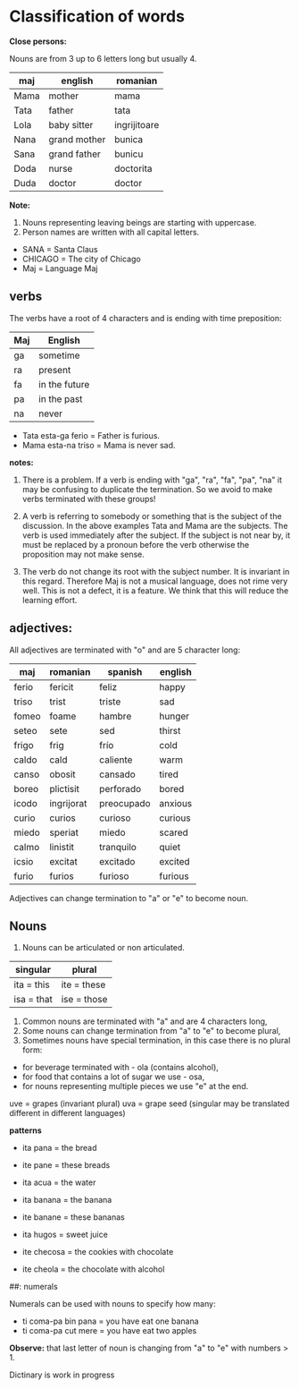 # Classification of words

**Close persons:**

Nouns are from 3 up to 6 letters long but usually 4.

maj  | english            | romanian
-----|--------------------|-----------------
Mama | mother             | mama
Tata | father             | tata
Lola | baby sitter        | ingrijitoare
Nana | grand mother       | bunica
Sana | grand father       | bunicu
Doda | nurse              | doctorita
Duda | doctor             | doctor

**Note:** 

1. Nouns representing leaving beings are starting with uppercase.
2. Person names are written with all capital letters.

* SANA     = Santa Claus
* CHICAGO  = The city of Chicago
* Maj      = Language Maj

## verbs

The verbs have a root of 4 characters and is ending with time preposition:

Maj     | English
--------|--------------------------------
ga      | sometime
ra      | present 
fa      | in the future
pa      | in the past
na      | never 

* Tata esta-ga ferio = Father is furious.
* Mama esta-na triso = Mama is never sad.

**notes:**

1. There is a problem. If a verb is ending with "ga", "ra", "fa", "pa", "na" it may be confusing to duplicate the termination. So we avoid to make verbs terminated with these groups!

2. A verb is referring to somebody or something that is the subject of the discussion. In the above examples Tata and Mama are the subjects. The verb is used immediately after the subject. If the subject is not near by, it must be replaced by a pronoun before the verb otherwise the proposition may not make sense.

3. The verb do not change its root with the subject number. It is invariant in this regard. Therefore Maj is not a musical language, does not rime very well. This is not a defect, it is a feature. We think that this will reduce the learning effort.

## adjectives:

All adjectives are terminated with "o" and are 5 character long:

maj   |romanian   |spanish   |english
------|-----------|----------|---------
ferio |fericit    |feliz     |happy
triso |trist      |triste    |sad
fomeo |foame      |hambre    |hunger
seteo |sete       |sed       |thirst
frigo |frig       |frío      |cold
caldo |cald       |caliente  |warm
canso |obosit     |cansado   |tired
boreo |plictisit  |perforado |bored
icodo |ingrijorat |preocupado|anxious
curio |curios     |curioso   |curious
miedo |speriat    |miedo     |scared
calmo |linistit   |tranquilo |quiet
icsio |excitat    |excitado  |excited
furio |furios     |furioso   |furious

Adjectives can change termination to "a" or "e" to become noun.

## Nouns

1. Nouns can be articulated or non articulated.

singular     | plural
-------------|-------------
ita = this   | ite = these
isa = that   | ise = those

1. Common nouns are terminated with "a" and are 4 characters long,
2. Some nouns can change termination from "a" to "e" to become plural,
3. Sometimes nouns have special termination, in this case there is no plural form:

* for beverage terminated with - ola (contains alcohol),
* for food that contains a lot of sugar we use - osa,  
* for nouns representing multiple pieces we use "e" at the end.

uve = grapes      (invariant plural)
uva = grape seed  (singular may be translated different in different languages)

**patterns** 

* ita  pana   = the bread
* ite  pane   = these breads
* ita  acua   = the water
* ita  banana = the banana
* ite  banane = these bananas
* ita  hugos  = sweet juice  
  
* ite checosa = the cookies with chocolate
* ite cheola  = the chocolate with alcohol

##: numerals

Numerals can be used with nouns to specify how many:

* ti coma-pa bin pana = you have eat one banana
* ti coma-pa cut mere = you have eat two apples

**Observe:** that last letter of noun is changing from "a" to "e" with numbers > 1.
 
Dictinary  is work in progress



